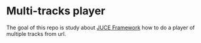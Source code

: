 # Multi-tracks player

The goal of this repo is study about [JUCE Framework](http://juce.com/) how to do a player of multiple tracks from url.
